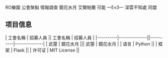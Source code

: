 RO樂園 公會聚點 情報調查 
 鏡花水月 艾爾帕蘭 可能
一Ev3一 深雲不知處 同盟 


## 项目信息

| 工會名稱    | 招募人員   || 工會名稱    | 招募人員   |
|----------|--------------||----------|--------------|
| 武曌     | 鏡花水月     ||| 武曌     | 鏡花水月     |
| 语言     | Python       ||
| 框架     | Flask        ||
| 许可证   | MIT License  ||

